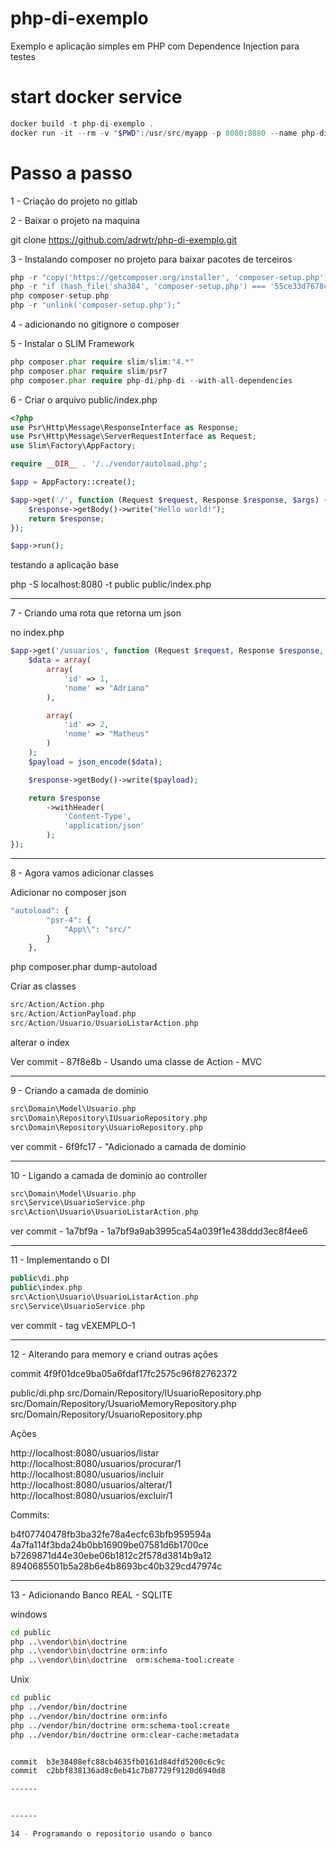 # php-di-exemplo
Exemplo e aplicação simples em PHP com Dependence Injection para testes

# start docker service

```php
docker build -t php-di-exemplo .
docker run -it --rm -v "$PWD":/usr/src/myapp -p 8080:8080 --name php-di-exemplo php-di-exemplo
```

# Passo a passo

1 - Criação do projeto no gitlab

2 - Baixar o projeto na maquina

git clone https://github.com/adrwtr/php-di-exemplo.git

3 - Instalando composer no projeto para baixar pacotes de terceiros

```php
php -r "copy('https://getcomposer.org/installer', 'composer-setup.php');"
php -r "if (hash_file('sha384', 'composer-setup.php') === '55ce33d7678c5a611085589f1f3ddf8b3c52d662cd01d4ba75c0ee0459970c2200a51f492d557530c71c15d8dba01eae') { echo 'Installer verified'; } else { echo 'Installer corrupt'; unlink('composer-setup.php'); } echo PHP_EOL;"
php composer-setup.php
php -r "unlink('composer-setup.php');"
```

4 - adicionando no gitignore o composer

5 - Instalar o SLIM Framework

```php
php composer.phar require slim/slim:"4.*"
php composer.phar require slim/psr7
php composer.phar require php-di/php-di --with-all-dependencies
```

6 - Criar o arquivo public/index.php

```php
<?php
use Psr\Http\Message\ResponseInterface as Response;
use Psr\Http\Message\ServerRequestInterface as Request;
use Slim\Factory\AppFactory;

require __DIR__ . '/../vendor/autoload.php';

$app = AppFactory::create();

$app->get('/', function (Request $request, Response $response, $args) {
    $response->getBody()->write("Hello world!");
    return $response;
});

$app->run();
```

testando a aplicação base

php -S localhost:8080 -t public public/index.php



-----

7 - Criando uma rota que retorna um json

no index.php

```php
$app->get('/usuarios', function (Request $request, Response $response, $args) {
    $data = array(
        array(
            'id' => 1,
            'nome' => "Adriano"
        ),

        array(
            'id' => 2,
            'nome' => "Matheus"
        )
    );
    $payload = json_encode($data);

    $response->getBody()->write($payload);

    return $response
        ->withHeader(
            'Content-Type',
            'application/json'
        );
});
```

-----

8 - Agora vamos adicionar classes

Adicionar no composer json

```php
"autoload": {
        "psr-4": {
            "App\\": "src/"
        }
    },
```

php composer.phar dump-autoload

Criar as classes

```php
src/Action/Action.php
src/Action/ActionPayload.php
src/Action/Usuario/UsuarioListarAction.php
```

alterar o index

Ver commit - 87f8e8b - Usando uma classe de Action - MVC

-----

9 - Criando a camada de dominio


```php
src\Domain\Model\Usuario.php
src\Domain\Repository\IUsuarioRepository.php
src\Domain\Repository\UsuarioRepository.php
```

ver commit - 6f9fc17 - "Adicionado a camada de dominio

-----

10 - Ligando a camada de dominio ao controller


```php
src\Domain\Model\Usuario.php
src\Service\UsuarioService.php
src\Action\Usuario\UsuarioListarAction.php
```
ver commit - 1a7bf9a - 1a7bf9a9ab3995ca54a039f1e438ddd3ec8f4ee6

-----

11 - Implementando o DI

```php
public\di.php
public\index.php
src\Action\Usuario\UsuarioListarAction.php
src\Service\UsuarioService.php
```

ver commit - tag vEXEMPLO-1

-----

12 - Alterando para memory e criand outras ações

commit 4f9f01dce9ba05a6fdaf17fc2575c96f82762372

public/di.php
src/Domain/Repository/IUsuarioRepository.php
src/Domain/Repository/UsuarioMemoryRepository.php
src/Domain/Repository/UsuarioRepository.php

Ações

http://localhost:8080/usuarios/listar
http://localhost:8080/usuarios/procurar/1
http://localhost:8080/usuarios/incluir
http://localhost:8080/usuarios/alterar/1
http://localhost:8080/usuarios/excluir/1

Commits:

 b4f07740478fb3ba32fe78a4ecfc63bfb959594a
 4a7fa114f3bda24b0bb16909be07581d6b1700ce
 b7269871d44e30ebe06b1812c2f578d3814b9a12
 8940685501b5a28b6e4b8693bc40b329cd47974c


------

13 - Adicionando Banco REAL - SQLITE

windows

```sh
cd public
php ..\vendor\bin\doctrine
php ..\vendor\bin\doctrine orm:info
php ..\vendor\bin\doctrine  orm:schema-tool:create
```

Unix

```sh
cd public
php ../vendor/bin/doctrine
php ../vendor/bin/doctrine orm:info
php ../vendor/bin/doctrine orm:schema-tool:create
php ../vendor/bin/doctrine orm:clear-cache:metadata


commit  b3e38408efc88cb4635fb0161d84dfd5200c6c9c
commit  c2bbf838136ad8c0eb41c7b87729f9120d6940d8

------


------

14 - Programando o repositorio usando o banco